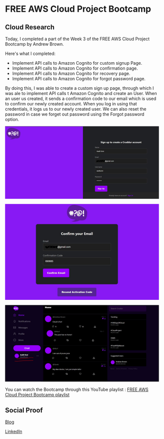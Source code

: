 # FREE AWS Cloud Project Bootcamp

## Cloud Research

Today, I completed a part of the Week 3 of the FREE AWS Cloud Project Bootcamp by Andrew Brown.

Here's what I completed:
- Implement API calls to Amazon Cognito for custom signup Page.
- Implement API calls to Amazon Cognito for confirmation page.
- Implement API calls to Amazon Cognito for recovery page.
- Implement API calls to Amazon Cognito for forgot password page.

By doing this, I was able to create a custom sign up page, through which I was ale to implement API calls t Amazon Cognito and create an User. When an user us created, it sends a confirmation code to our email which is used to confirm our newly created account. When you log in using that credentials, it logs us to our newly created user. We can also reset the password in case we forget out password using the Forgot password option.

![Screenshot](https://github.com/aaditunni/100DaysOfCloud/blob/main/Journey/069/day69.JPG)

![Screenshot](https://github.com/aaditunni/100DaysOfCloud/blob/main/Journey/069/day69.1.JPG)

![Screenshot](https://github.com/aaditunni/100DaysOfCloud/blob/main/Journey/069/day69.2.JPG)

You can watch the Bootcamp through this YouTube playlist : [FREE AWS Cloud Project Bootcamp playlist](https://youtube.com/playlist?list=PLBfufR7vyJJ7k25byhRXJldB5AiwgNnWv)

## Social Proof

[Blog](https://dev.to/aaditunni/free-aws-cloud-project-bootcamp-week-3-part-2-2df9)

[LinkedIn](https://www.linkedin.com/posts/aaditunni_100daysofcloud-aws-cloud-activity-7040055673119739904-vERL?utm_source=share&utm_medium=member_desktop)
